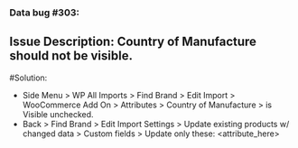 ### Data bug #303:
## Issue Description: Country of Manufacture should not be visible.

#Solution: 
- Side Menu > WP All Imports > Find Brand > Edit Import > WooCommerce Add On > Attributes > Country of Manufacture  > is Visible unchecked.
- Back > Find Brand > Edit Import Settings > Update existing products w/ changed data > Custom fields > Update only these: <attribute_here>
